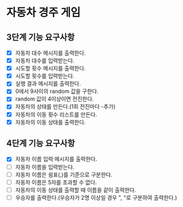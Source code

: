 # 자동차 경주 게임

## 3단계 기능 요구사항

- [x] 자동차 대수 메시지를 출력한다.
- [x] 자동차 대수를 입력받는다.
- [x] 시도할 횟수 메시지를 출력한다.
- [x] 시도할 횟수를 입력받는다.
- [x] 실행 결과 메시지를 출력한다.
- [x] 0에서 9사이의 random 값을 구한다.
- [x] random 값이 4이상이면 전진한다.
- [x] 자동차의 상태를 만든다.(1회 전진마다 -추가)
- [x] 자동차의 이동 횟수 리스트를 만든다.
- [x] 자동차의 이동 상태를 출력한다.

## 4단계 기능 요구사항

- [x] 자동차 이름 입력 메시지를 출력한다.
- [ ] 자동차 이름을 입력받는다.
- [ ] 자동차 이름은 쉼표(,)를 기준으로 구분한다.
- [ ] 자동차 이름은 5자를 초과할 수 없다.
- [ ] 자동차의 이동 상태를 출력할 때 이름을 같이 출력한다.
- [ ] 우승자를 출력한다.(우승자가 2명 이상일 경우 ", "로 구분하여 출력한다.)